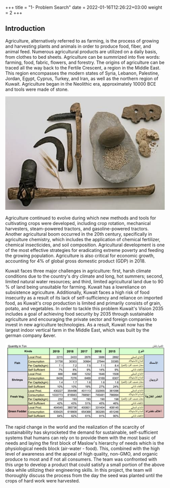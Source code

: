 +++
title = "1- Problem Search"
date = 2022-01-16T12:26:22+03:00
weight = 2
+++
## Introduction
Agriculture, alternatively referred to as farming, is the process of growing and harvesting plants and animals in order to produce food, fiber, and animal feed. Numerous agricultural products are utilized on a daily basis, from clothes to bed sheets. Agriculture can be summrized into five words: farming, food, fabric, flowers, and forestry. The origins of agriculture can be traced all the way back to the Fertile Crescent, a region in the Middle East. This region encompasses the modern states of Syria, Lebanon, Palestine, Jordan, Egypt, Cyprus, Turkey, and Iran, as well as the northern region of Kuwait. Agriculture began in the Neolithic era, approximately 10000 BCE and tools were made of stone.


![](https://raw.githubusercontent.com/me459ku/Automated-Farming/16131ecf0a98884adcfbc39a55c8f002ee84aba6/img/stones.png)


Agriculture continued to evolve during which new methods and tools for cultivating crops were developed, including crop rotation, mechanical harvesters, steam-powered tractors, and gasoline-powered tractors. Another agricultural boom occurred in the 20th century, specifically in agriculture chemistry, which includes the application of chemical fertilizer, chemical insecticides, and soil composition. Agricultural development is one of the most effective strategies for eradicating extreme poverty and feeding the growing population. Agriculture is also critical for economic growth, accounting for 4% of global gross domestic product (GDP) in 2018.

Kuwait faces three major challenges in agriculture: first, harsh climate conditions due to the country's dry climate and long, hot summers; second, limited natural water resources; and third, limited agricultural land due to 90 % of land being unsuitable for farming. Kuwait has a lowreliance on subsistence agriculture. Additionally, Kuwait faces a high risk of food insecurity as a result of its lack of self-sufficiency and reliance on imported food, as Kuwait's crop production is limited and primarily consists of grain, potato, and vegetables. In order to tackle this problem Kuwait's Vision 2035 includes a goal of achieving food security by 2035 through sustainable agriculture and encouraging the private sector and foreign companies to invest in new agriculture technologies. As a result, Kuwait now has the largest indoor vertical farm in the Middle East, which was built by the german company &ever.

![](https://raw.githubusercontent.com/me459ku/Automated-Farming/16131ecf0a98884adcfbc39a55c8f002ee84aba6/img/KuwaitSelf.png)

The rapid change in the world and the realization of the scarcity of sustainability has skyrocketed the demand for sustainable, self-sufficient systems that humans can rely on to provide them with the most basic of needs and laying the first block of Maslow's hierarchy of needs which is the physiological needs block (air-water - food). This, combined with the high level of awareness and the appeal of high quality, non-GMO, and organic produce to most and if not all consumers. The team was confronted with this urge to develop a product that could satisfy a small portion of the above idea while utilizing their engineering skills. In this project, the team will thoroughly discuss the process from the day the seed was planted until the crops of hard work were harvested.
